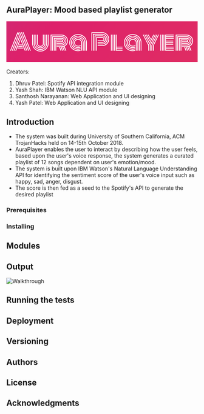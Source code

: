 ## AuraPlayer: Mood based playlist generator

![Logo](https://github.com/dhruvp-8/aura-player/blob/master/screenshots/Logo.png "Logo")

Creators:

1. Dhruv Patel: Spotify API integration module
2. Yash Shah: IBM Watson NLU API module
3. Santhosh Narayanan: Web Application and UI designing
4. Yash Patel: Web Application and UI designing

## Introduction
* The system was built during University of Southern California, ACM TrojanHacks held on 14-15th October 2018. 
* AuraPlayer enables the user to interact by describing how the user feels, based upon the user's voice response, the system generates a curated playlist of 12 songs dependent on user's emotion/mood.
* The system is built upon IBM Watson's Natural Language Understanding API for identifying the sentiment score of the user's voice input such as happy, sad, anger, disgust.
* The score is then fed as a seed to the Spotify's API to generate the desired playlist

### Prerequisites


### Installing


## Modules




## Output

![Walkthrough](https://media.giphy.com/media/dJQUmfBnL19C8mg5bR/giphy.gif "Walkthrough")


## Running the tests



## Deployment


## Versioning



## Authors



## License


## Acknowledgments
